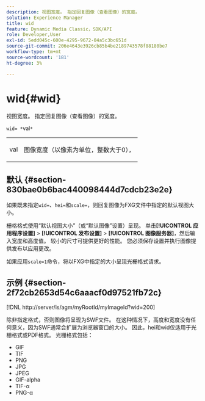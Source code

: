 ```yaml
---
description: 视图宽度。 指定回复图像（查看图像）的宽度。
solution: Experience Manager
title: wid
feature: Dynamic Media Classic，SDK/API
role: Developer,User
exl-id: 5edd045c-600e-4295-9672-04a5c3bc651d
source-git-commit: 206e4643e3926cb85b4be2189743578f88180be7
workflow-type: tm+mt
source-wordcount: '181'
ht-degree: 3%

---
```


# wid{#wid}

视图宽度。 指定回复图像（查看图像）的宽度。

`wid= *`val`*`

<table id="simpletable_8229FEFB366F4A799C206FD3E3C601BA"> 
 <tr class="strow"> 
  <td class="stentry"> <p><span class="codeph"> <span class="varname"> val</span></span> </p> </td> 
  <td class="stentry"> <p>图像宽度（以像素为单位，整数大于0）， </p></td> 
 </tr> 
</table>

## 默认 {#section-830bae0b6bac440098444d7cdcb23e2e}

如果既未指定`wid=`、`hei=`和`scale=`，则回复图像为FXG文件中指定的默认视图大小。

栅格格式使用“默认视图大小”（或“默认图像”设置）呈现。 单击&#x200B;**[!UICONTROL 应用程序设置]** > **[!UICONTROL 发布设置]** > **[!UICONTROL 图像服务器]**，然后输入宽度和高度值。 较小的尺寸可提供更好的性能。 您必须保存设置并执行图像提供发布以应用更改。

如果应用`scale=1`命令，将以FXG中指定的大小呈现光栅格式请求。

## 示例 {#section-2f72cb2653d54c6aaacf0d97521fb72c}

[!DNL http://server/is/agm/myRootId/myImageId?wid=200]

除非指定格式，否则图像将呈现为SWF文件。 在这种情况下，高度和宽度没有任何意义，因为SWF通常会扩展为浏览器窗口的大小。 因此，hei和wid仅适用于光栅格式或PDF格式。 光栅格式包括：

* GIF
* TIF
* PNG
* JPG
* JPEG
* GIF-alpha
* TIF-α
* PNG-α
